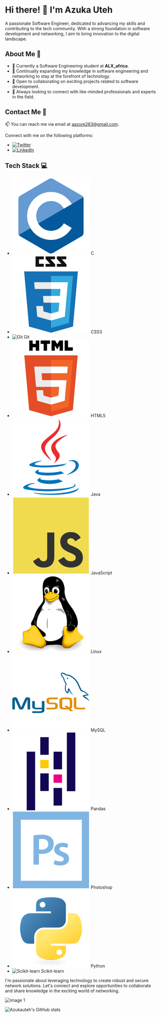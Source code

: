 # Hi there! 👋 I'm Azuka Uteh

A passionate Software Engineer, dedicated to advancing my skills and contributing to the tech community. With a strong foundation in software development and networking, I aim to bring innovation to the digital landscape.

## About Me 🚀

- 🔭 Currently a Software Engineering student at **ALX_africa**.
- 🌱 Continually expanding my knowledge in software engineering and networking to stay at the forefront of technology.
- 👯 Open to collaborating on exciting projects related to software development.
- 🤝 Always looking to connect with like-minded professionals and experts in the field.

## Contact Me 📧

📫 You can reach me via email at [aazure263@gmail.com](mailto:aazure263@gmail.com).

Connect with me on the following platforms:

- <a href="https://x.com/Magnifi66148508" target="_blank"><img src="https://img.shields.io/twitter/follow/Magnifi66148508?style=social&logo=x" alt="Twitter" width="150px" height="30px" /></a>
- <a href="https://www.linkedin.com/in/azukauteh" target="_blank"><img src="https://img.shields.io/badge/LinkedIn-Connect-blue?logo=linkedin" alt="LinkedIn" width="150px" height="30px" /></a>

## Tech Stack 💻

- ![C](https://raw.githubusercontent.com/devicons/devicon/master/icons/c/c-original.svg) C
- ![CSS3](https://raw.githubusercontent.com/devicons/devicon/master/icons/css3/css3-original-wordmark.svg) CSS3
- ![Git](https://www.vectorlogo.zone/logos/git-scm/git-scm-icon.svg) Git
- ![HTML5](https://raw.githubusercontent.com/devicons/devicon/master/icons/html5/html5-original-wordmark.svg) HTML5
- ![Java](https://raw.githubusercontent.com/devicons/devicon/master/icons/java/java-original.svg) Java
- ![JavaScript](https://raw.githubusercontent.com/devicons/devicon/master/icons/javascript/javascript-original.svg) JavaScript
- ![Linux](https://raw.githubusercontent.com/devicons/devicon/master/icons/linux/linux-original.svg) Linux
- ![MySQL](https://raw.githubusercontent.com/devicons/devicon/master/icons/mysql/mysql-original-wordmark.svg) MySQL
- ![Pandas](https://raw.githubusercontent.com/devicons/devicon/2ae2a900d2f041da66e950e4d48052658d850630/icons/pandas/pandas-original.svg) Pandas
- ![Photoshop](https://raw.githubusercontent.com/devicons/devicon/master/icons/photoshop/photoshop-line.svg) Photoshop
- ![Python](https://raw.githubusercontent.com/devicons/devicon/master/icons/python/python-original.svg) Python
- ![Scikit-learn](https://upload.wikimedia.org/wikipedia/commons/0/05/Scikit_learn_logo_small.svg) Scikit-learn

I'm passionate about leveraging technology to create robust and secure network solutions. Let's connect and explore opportunities to collaborate and share knowledge in the exciting world of networking.

![image 1](https://i.imgur.com/si6dAB6.png)

![Azukauteh's GitHub stats](https://github-readme-stats.vercel.app/api?username=azukauteh&show_icons=true&theme=radical)
